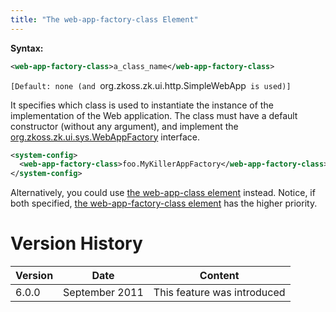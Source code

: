 ```yaml
---
title: "The web-app-factory-class Element"
---
```


**Syntax:**

```xml
<web-app-factory-class>a_class_name</web-app-factory-class>
```

`[Default: none (and `org.zkoss.zk.ui.http.SimpleWebApp` is used)]`

It specifies which class is used to instantiate the instance of the
implementation of the Web application. The class must have a default
constructor (without any argument), and implement the
[org.zkoss.zk.ui.sys.WebAppFactory](https://www.zkoss.org/javadoc/latest/zk/org/zkoss/zk/ui/sys/WebAppFactory.html)
interface.

```xml
<system-config>
  <web-app-factory-class>foo.MyKillerAppFactory</web-app-factory-class>
</system-config>
```

Alternatively, you could use [the web-app-class element]({{site.baseurl}}/zk_config_ref/the_web_app_class_element)
instead. Notice, if both specified, [the web-app-factory-class element]({{site.baseurl}}/zk_config_ref/the_web_app_factory_class_element)
has the higher priority.

# Version History

| Version | Date           | Content                     |
|---------|----------------|-----------------------------|
| 6.0.0   | September 2011 | This feature was introduced |
